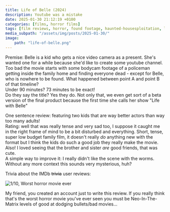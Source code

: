 ```yaml
---
title: Life of Belle (2024)
description: Youtube was a mistake
date: 2025-01-30 21:12:19 +0100
categories: [films, horror films]
tags: [film reviews, horror, found footage, haunted-housesploitation, lowbudgetcore, the internet is scary, influencers!, they say the title]
media_subpath: "/assets/img/posts/2025-01-30/"
image:
    path: "life-of-belle.png"
---
```

<span class="reviewsection">Premise:</span> Belle is a kid who gets a nice video camera as a present. She's wanted one for a while because she'd like to create some youtube channel. Too bad the movie starts with some bodycam footage of a policeman getting inside the family home and finding everyone dead - except for Belle, who is nowhere to be found. What happened between point A and point B of that timeline?<br/>
<span class="reviewsection">Under 90 minutes?</span> 73 minutes to be exact!<br/>
<span class="reviewsection">Do they say the title?</span> Yes they do. Not only that, we even get sort of a beta version of the final product because the first time she calls her show "Life with Belle"

<span class="reviewsection">One sentence review:</span> featuring two kids that are way better actors than way too many adults!<br/>
<span class="reviewsection">Rating:</span> well that was really tense and very sad too, I suppose it caught me in the right frame of mind to be a bit disturbed and everything. Short, tense, super low budget family film, it doesn't really *do* anything new with the format but I think the kids do such a good job they really make the movie. Also! I loved seeing that the brother and sister *are* good friends, that was cute.<br/>
<span class="reviewsection">A simple way to improve it:</span> I really didn't like the scene with the worms. Without any more context this sounds very mysterious, huh?

<span class="reviewsection">Trivia about the IMDb ~~trivia~~ user reviews:</span>

![1/10, Worst horror movie ever](life-of-belle-01.png)

My friend, you created an account just to write this review. If you really think that's the worst horror movie you've ever seen you must be Neo-In-The-Matrix levels of good at dodging bullets/bad movies...